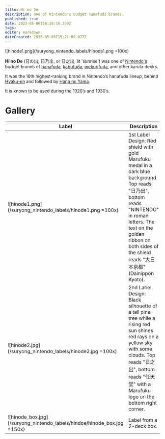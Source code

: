 ```yaml
---
title: Hi no De
description: One of Nintendo's budget hanafuda brands.
published: true
date: 2023-05-06T16:20:18.399Z
tags: 
editor: markdown
dateCreated: 2023-05-06T15:21:06.977Z
---
```


![hinode1.png](/suryong_nintendo_labels/hinode1.png =100x)

**Hi no De** (日の出, 日乃出, or 日之出, lit 'sunrise') was one of [Nintendo's](/en/hanafuda/manufacturers/nintendo) budget brands of [hanafuda](/en/hanafuda), [kabufuda](/en/kabufuda), [mekurifuda](/en/mekurifuda), and other karuta decks.
 
It was the 16th highest-ranking brand in Nintendo’s hanafuda lineup, behind [Hyaku-en](/en/hanafuda/manufacturers/nintendo/hyaku-en) and followed by [Hana no Yama](/en/hanafuda/manufacturers/nintendo/hana_no_yama).

It is known to be used during the 1920’s and 1930’s.

# Gallery
| Label | Description |
| --- | --- |
|![hinode1.png](/suryong_nintendo_labels/hinode1.png =100x)|1st Label Design: Red shield with gold Marufuku medal in a dark blue background. Top reads "日乃出", bottom reads "NINTENDO" in roman letters. The text on the golden ribbon on both sides of the shield reads "大日本京都" (Dainippon Kyoto).|
|![hinode2.jpg](/suryong_nintendo_labels/hinode2.jpg =100x)|2nd Label Design: Black silhouette of a tall pine tree while a rising red sun shines red rays on a yellow sky with some clouds. Top reads "日之出", bottom reads "任天堂" with a Marufuku logo on the bottom right corner.|
|![hinode_box.jpg](/suryong_nintendo_labels/hindoe/hinode_box.jpg =150x)|Label from a 2-deck box.|